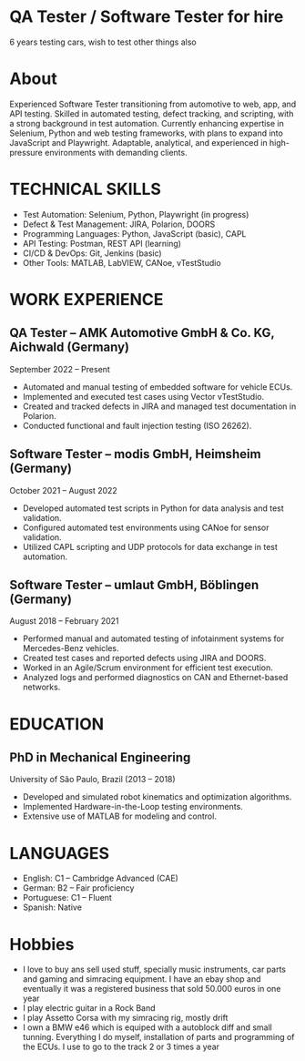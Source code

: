 # QA Tester / Software Tester for hire
6 years testing cars, wish to test other things also

# About
Experienced Software Tester transitioning from automotive to web, app, and API testing. Skilled in automated testing, defect tracking, and scripting, with a strong background in test automation. Currently enhancing expertise in Selenium, Python and web testing frameworks, with plans to expand into JavaScript and Playwright. Adaptable, analytical, and experienced in high-pressure environments with demanding clients.

# TECHNICAL SKILLS
- Test Automation: Selenium, Python, Playwright (in progress)
- Defect & Test Management: JIRA, Polarion, DOORS
- Programming Languages: Python, JavaScript (basic), CAPL
- API Testing: Postman, REST API (learning)
- CI/CD & DevOps: Git, Jenkins (basic)
- Other Tools: MATLAB, LabVIEW, CANoe, vTestStudio
  

# WORK EXPERIENCE
## QA Tester – AMK Automotive GmbH & Co. KG, Aichwald (Germany)
September 2022 – Present
- Automated and manual testing of embedded software for vehicle ECUs.
- Implemented and executed test cases using Vector vTestStudio.
- Created and tracked defects in JIRA and managed test documentation in Polarion.
- Conducted functional and fault injection testing (ISO 26262).
  
## Software Tester – modis GmbH, Heimsheim (Germany)
October 2021 – August 2022
- Developed automated test scripts in Python for data analysis and test validation.
- Configured automated test environments using CANoe for sensor validation.
- Utilized CAPL scripting and UDP protocols for data exchange in test automation.
  
## Software Tester – umlaut GmbH, Böblingen (Germany)
August 2018 – February 2021
- Performed manual and automated testing of infotainment systems for Mercedes-Benz vehicles.
- Created test cases and reported defects using JIRA and DOORS.
- Worked in an Agile/Scrum environment for efficient test execution.
- Analyzed logs and performed diagnostics on CAN and Ethernet-based networks.

# EDUCATION
## PhD in Mechanical Engineering 
University of São Paulo, Brazil (2013 – 2018)
- Developed and simulated robot kinematics and optimization algorithms.
- Implemented Hardware-in-the-Loop testing environments.
- Extensive use of MATLAB for modeling and control.

# LANGUAGES
- English: C1 – Cambridge Advanced (CAE)
- German: B2 – Fair proficiency
- Portuguese: C1 – Fluent
- Spanish: Native


# Hobbies
- I love to buy ans sell used stuff, specially music instruments, car parts and gaming and simracing equipment. I have an ebay shop and eventually it was a registered business that sold 50.000 euros in one year
- I play electric guitar in a Rock Band
- I play Assetto Corsa with my simracing rig, mostly drift
- I own a BMW e46 which is equiped with a autoblock diff and small tunning. Everything I do myself, installation of parts and programming of the ECUs. I use to go to the track 2 or 3 times a year
